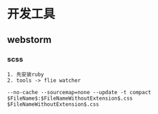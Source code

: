 # 开发工具

## webstorm

### scss 
    1. 先安装ruby
    2. tools -> flie watcher
```
--no-cache --sourcemap=none --update -t compact $FileName$:$FileNameWithoutExtension$.css 
$FileNameWithoutExtension$.css
```